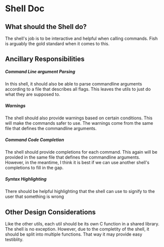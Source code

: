 # Shell Doc

## What should the Shell do?
The shell's job is to be interactive and helpful when calling commands. Fish is arguably the gold standard when it comes to this. 

## Ancillary Responsibilities

##### Command Line argument Parsing
In this shell, it should also be able to parse commandline arguments according to a file that describes all flags. This leaves the utils to just do what they are supposed to.

##### Warnings
The shell should also provide warnings based on certain conditions. This will make the commands safer to use.
The warnings come from the same file that defines the commandline arguments.

##### Command Code Completion
The shell should provide completions for each command. This again will be provided in the same file that defines the commandline arguments.
However, in the meantime, I think it is best if we can use another shell's completions to fill in the gap.

##### Syntax Highlighting
There should be helpful highlighting that the shell can use to signify to the user that something is wrong

## Other Design Considerations
Like the other utils, each util should be its own C function in a shared library. The shell is no exception.
However, due to the completity of the shell, it should be split into multiple functions. That way it may provide easy testiblity.
